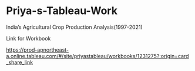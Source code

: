 # Priya-s-Tableau-Work
India’s Agricultural Crop Production Analysis(1997-2021)

Link for Workbook

https://prod-apnortheast-a.online.tableau.com/#/site/priyastableau/workbooks/1231275?:origin=card_share_link
